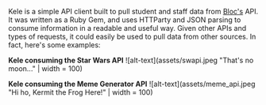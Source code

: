 Kele is a simple API client built to pull student and staff data from [Bloc's](http://www.bloc.io) API. It was written as a Ruby Gem, and uses HTTParty and JSON parsing to consume information in a readable and useful way. Given other APIs and types of requests, it could easily be used to pull data from other sources. In fact, here's some examples:

**Kele consuming the Star Wars API**
![alt-text](assets/swapi.jpeg "That's no moon..." | width = 100)

**Kele consuming the Meme Generator API**
![alt-text](assets/meme_api.jpeg "Hi ho, Kermit the Frog Here!" | width = 100)
